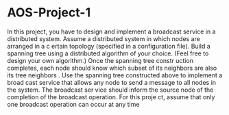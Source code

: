 # AOS-Project-1
In this project, you have to design and implement a broadcast service in a distributed system. Assume a distributed system in which nodes are arranged in a c ertain topology (specified in a configuration file). Build a spanning tree using a distributed algorithm of your choice. (Feel free to design your own algorithm.) Once the spanning tree constr uction completes, each node should know which subset of its neighbors are also its tree neighbors . Use the spanning tree constructed above to implement a broad cast service that allows any node to send a message to all nodes in the system. The broadcast ser vice should inform the source node of the completion of the broadcast operation. For this proje ct, assume that only one broadcast operation can occur at any time
